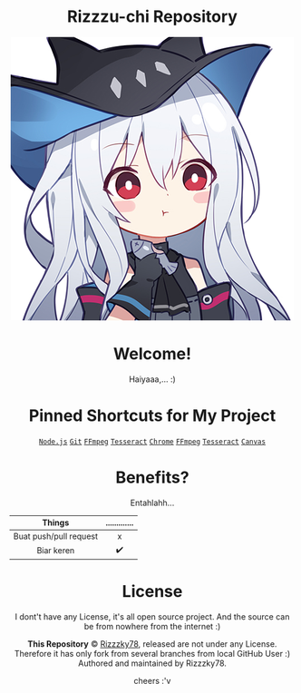 <div align="center">

# **Rizzzu-chi Repository**
<img src="https://raw.githubusercontent.com/rizzzky78/rizzzkyRepo/main/shoujoBot1.0/picture/illust_79988645_20201116_154210.jpg" alt="My Repository" width="auto" />

# **Welcome!**

Haiyaaa,... :)
>
>
>
# Pinned Shortcuts for My Project
[`Node.js`](https://nodejs.org/en/)
[`Git`](https://git-scm.com/downloads)
[`FFmpeg`](https://www.gyan.dev/ffmpeg/builds/)
[`Tesseract`](https://s.id/vftesseract)
[`Chrome`](https://elements.heroku.com/buildpacks/heroku/heroku-buildpack-chromedriver)
[`FFmpeg`](https://elements.heroku.com/buildpacks/jonathanong/heroku-buildpack-ffmpeg-latest)
[`Tesseract`](https://elements.heroku.com/buildpacks/matteotiziano/heroku-buildpack-tesseract)
[`Canvas`](https://elements.heroku.com/buildpacks/automattic/node-canvas)

# Benefits?
Entahlahh...

|            Things            |  .............  |
| :--------------------------: | :-------------: |
| Buat push/pull request       |        x        |
| Biar keren                   |        ✔️       |

# License
I dont't have any License, it's all open source project. And the source can be from nowhere from the internet :)
  
**This Repository** © [Rizzzky78](https://github.com/rizzzky78), released are not under any License. Therefore it has only fork from several branches from local GitHub User :)
Authored and maintained by Rizzzky78.
>
>
cheers :'v
